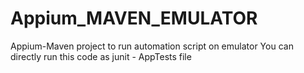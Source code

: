 # Appium_MAVEN_EMULATOR
Appium-Maven project to run automation script on emulator
You can directly run this code as junit - AppTests file 
